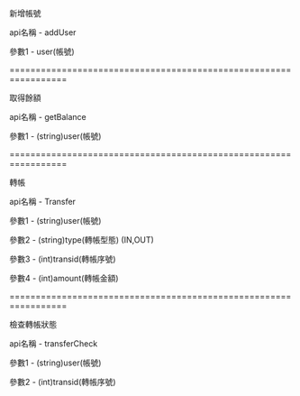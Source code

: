 
新增帳號

api名稱 - addUser

參數1 - user(帳號)

=================================================================

取得餘額

api名稱 - getBalance

參數1 - (string)user(帳號)

=================================================================

轉帳

api名稱 - Transfer

參數1 - (string)user(帳號)

參數2 - (string)type(轉帳型態) (IN,OUT)

參數3 - (int)transid(轉帳序號)

參數4 - (int)amount(轉帳金額)

=================================================================

檢查轉帳狀態

api名稱 - transferCheck

參數1 - (string)user(帳號)

參數2 - (int)transid(轉帳序號)